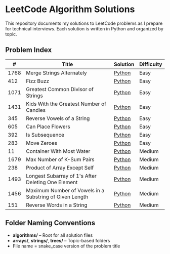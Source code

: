 # LeetCode Algorithm Solutions

This repository documents my solutions to LeetCode problems as I prepare for technical interviews. Each solution is written in Python and organized by topic.

## Problem Index

| #    | Title                    | Solution                     | Difficulty |
|------|--------------------------|------------------------------|------------|
| 1768 | Merge Strings Alternately | [Python](./algorithms/strings/merge_strings_alternately.py) | Easy       |
| 412 | Fizz Buzz | [Python](./algorithms/arrays/fizz_buzz.py) | Easy       |
| 1071 | Greatest Common Divisor of Strings | [Python](./algorithms/strings/greatest_common_divisor_of_strings.py) | Easy  |
| 1431 | Kids With the Greatest Number of Candies | [Python](./algorithms/arrays/kids_with_the_greatest_number_of_candies.py) | Easy |
| 345 | Reverse Vowels of a String | [Python](./algorithms/strings/reverse_vowels_of_a_string.py) | Easy |
| 605 | Can Place Flowers | [Python](./algorithms/arrays/can_place_flowers.py) | Easy |
| 392 | Is Subsequence | [Python](./algorithms/strings/is_subsequence.py) | Easy |
| 283 | Move Zeroes | [Python](./algorithms/arrays/move_zeroes.py) | Easy |
| 11 | Container With Most Water | [Python](./algorithms/arrays/container_with_most_water.py) | Medium |
| 1679 | Max Number of K-Sum Pairs | [Python](./algorithms/arrays/max_number_of_ksum_pairs.py) | Medium |
| 238 | Product of Array Except Self | [Python](./algorithms/arrays/product_of_array_except_self.py) | Medium |
| 1493 | Longest Subarray of 1's After Deleting One Element | [Python](./algorithms/arrays/longest_subarray_of_1s_after_deleting_one_element.py) | Medium | 
| 1456 | Maximum Number of Vowels in a Substring of Given Length | [Python](./algorithms/strings/maximum_number_of_vowels_in_a_substring_of_given_length.py) | Medium |
| 151 | Reverse Words in a String | [Python](./algorithms/strings/reverse_words_in_a_string.py) | Medium|

## Folder Naming Conventions

- **algorithms/** – Root for all solution files
- **arrays/**, **strings/**, **trees/** – Topic-based folders
- File name = snake_case version of the problem title
